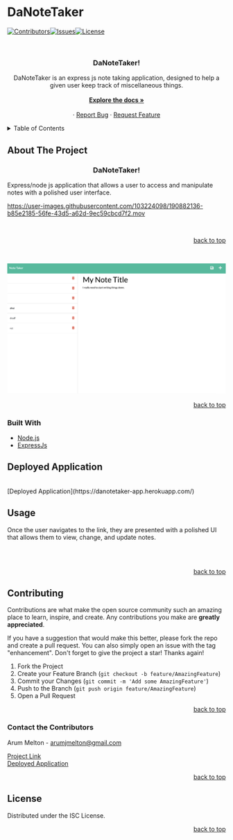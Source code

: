 # DaNoteTaker

<div id="top"></div>

[![Contributors][contributors-shield]][contributors-url][![Issues][issues-shield]][issues-url][![License][license-shield]](./LICENSE.txt)



<br />
<div align="center">
  <a href="https://github.com/ArumMelton/DaNoteTaker">
  </a>

<h3 align="center">DaNoteTaker!</h3>

  <p align="center">
    DaNoteTaker is an express js note taking application, designed to help a given user keep track of miscellaneous things.
    <br />
    <br />
    <a href="https://github.com/ArumMelton/DaNoteTaker"><strong>Explore the docs »</strong></a>
    <br />
    <br />
    ·
    <a href="https://github.com/ArumMelton/DaNoteTaker/issues?q=is%3Aissue+is%3Aopen+sort%3Aupdated-desc">Report Bug</a>
    ·
    <a href="https://github.com/ArumMelton/DaNoteTaker/issues?q=is%3Aissue+is%3Aopen+sort%3Aupdated-desc">Request Feature</a>
  </p>
</div>



<!-- TABLE OF CONTENTS -->
<details>
  <summary>Table of Contents</summary>
  <ol>
    <li>
      <a href="#about-the-project">About The Project</a>
      <ul>
        <li><a href="#built-with">Built With</a></li>
      </ul>
    </li>
    <li>
     <ul>
      </ul>
    </li>
    <li><a href="#usage">Usage</a></li>
    <a href="#deployed-application">Deployed Application</a>
    <li><a href="#contributing">Contributing</a></li>
    <li><a href="#contact-the-contributors">Contact</a></li>
    <li><a href="#license">License</a></li>
  </ol>
</details>


## About The Project
<h3 align="center">DaNoteTaker!</h3>



Express/node js application that allows a user to access and manipulate notes with a polished user interface.
<br/>




https://user-images.githubusercontent.com/103224098/190882136-b85e2185-56fe-43d5-a62d-9ec59cbcd7f2.mov



<br/>

<p align="right"><a href="#top">back to top</a></p>

<br/>


![DemoScreen](/imgs/DaNoteTakerDemo.png)


<p align="right"><a href="#top">back to top</a></p>



### Built With

* [Node.js](https://nodejs.org/en/)
* [ExpressJs](https://expressjs.com/)





## Deployed Application

<br/>
[Deployed Application](https://danotetaker-app.herokuapp.com/)
<br/>





## Usage


Once the user navigates to the link, they are presented with a polished UI that allows them to view, change, and update notes.

<br/>
<br/>


<p align="right"><a href="#top">back to top</a></p>



## Contributing

Contributions are what make the open source community such an amazing place to learn, inspire, and create. Any contributions you make are **greatly appreciated**.

If you have a suggestion that would make this better, please fork the repo and create a pull request. You can also simply open an issue with the tag "enhancement".
Don't forget to give the project a star! Thanks again!

1. Fork the Project
2. Create your Feature Branch (`git checkout -b feature/AmazingFeature`)
3. Commit your Changes (`git commit -m 'Add some AmazingFeature'`)
4. Push to the Branch (`git push origin feature/AmazingFeature`)
5. Open a Pull Request

<p align="right"><a href="#top">back to top</a></p>

<!-- CONTACT -->
### Contact the Contributors

Arum Melton - arumjmelton@gmail.com
<br/>

[Project Link](https://github.com/ArumMelton/DaNoteTaker)
<br/>
[Deployed Application](https://danotetaker-app.herokuapp.com/)
<br/>
<p align="right"><a href="#top">back to top</a></p>

<!-- LICENSE -->
## License

Distributed under the ISC License.

<p align="right"><a href="#top">back to top</a></p>


<!-- MARKDOWN LINKS & IMAGES -->
[contributors-shield]: https://img.shields.io/badge/EcomeOn%20Contributors-brightgreen
[contributors-url]: https://github.com/ArumMelton/Ecomeon/graphs/contributors
[issues-shield]: https://img.shields.io/badge/EcomeOn%20Issues-red
[issues-url]: https://github.com/ArumMelton/Ecomeon/issues
[license-shield]: https://img.shields.io/badge/license-ISC-green
